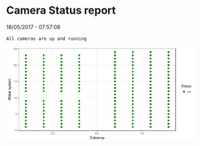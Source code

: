 Camera Status report
================
18/05/2017 - 07:57:08

    All cameras are up and running

![](camreport_files/figure-markdown_github/unnamed-chunk-2-1.png)
